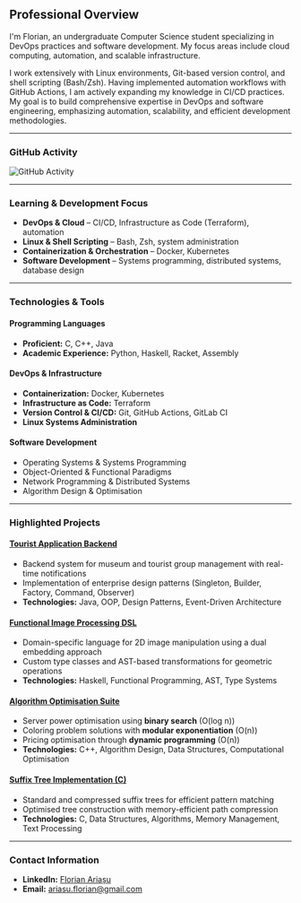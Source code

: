 ## Professional Overview  

I'm Florian, an undergraduate Computer Science student specializing in DevOps practices and software development. My focus areas include cloud computing, automation, and scalable infrastructure.

I work extensively with Linux environments, Git-based version control, and shell scripting (Bash/Zsh). Having implemented automation workflows with GitHub Actions, I am actively expanding my knowledge in CI/CD practices. My goal is to build comprehensive expertise in DevOps and software engineering, emphasizing automation, scalability, and efficient development methodologies.

---

### GitHub Activity  
![GitHub Activity](https://github-readme-stats.vercel.app/api?username=florian-ariasu&show_icons=true&hide_title=true&count_private=true&hide_border=true&theme=transparent&hide_rank=true&include_all_commits=true)  

---

### Learning & Development Focus  
- **DevOps & Cloud** – CI/CD, Infrastructure as Code (Terraform), automation  
- **Linux & Shell Scripting** – Bash, Zsh, system administration  
- **Containerization & Orchestration** – Docker, Kubernetes  
- **Software Development** – Systems programming, distributed systems, database design  

---

### Technologies & Tools  

#### **Programming Languages**  
- **Proficient:** C, C++, Java  
- **Academic Experience:** Python, Haskell, Racket, Assembly  

#### **DevOps & Infrastructure**  
- **Containerization:** Docker, Kubernetes  
- **Infrastructure as Code:** Terraform  
- **Version Control & CI/CD:** Git, GitHub Actions, GitLab CI  
- **Linux Systems Administration**  

#### **Software Development**  
- Operating Systems & Systems Programming  
- Object-Oriented & Functional Paradigms  
- Network Programming & Distributed Systems  
- Algorithm Design & Optimisation  

---

### Highlighted Projects  

#### [Tourist Application Backend](https://github.com/florian-ariasu/tourist-application-backend)  
* Backend system for museum and tourist group management with real-time notifications  
* Implementation of enterprise design patterns (Singleton, Builder, Factory, Command, Observer)  
* **Technologies:** Java, OOP, Design Patterns, Event-Driven Architecture  

#### [Functional Image Processing DSL](https://github.com/florian-ariasu/functional-image-processing-dsl)  
* Domain-specific language for 2D image manipulation using a dual embedding approach  
* Custom type classes and AST-based transformations for geometric operations  
* **Technologies:** Haskell, Functional Programming, AST, Type Systems  

#### [Algorithm Optimisation Suite](https://github.com/florian-ariasu/algorithm-optimisation-suite)  
* Server power optimisation using **binary search** (O(log n))  
* Coloring problem solutions with **modular exponentiation** (O(n))  
* Pricing optimisation through **dynamic programming** (O(n))  
* **Technologies:** C++, Algorithm Design, Data Structures, Computational Optimisation  

#### [Suffix Tree Implementation (C)](https://github.com/florian-ariasu/suffix-tree-implementation)  
* Standard and compressed suffix trees for efficient pattern matching  
* Optimised tree construction with memory-efficient path compression  
* **Technologies:** C, Data Structures, Algorithms, Memory Management, Text Processing  

---

### Contact Information  
- **LinkedIn:** [Florian Ariașu](https://linkedin.com/in/florianariasu)  
- **Email:** ariasu.florian@gmail.com
